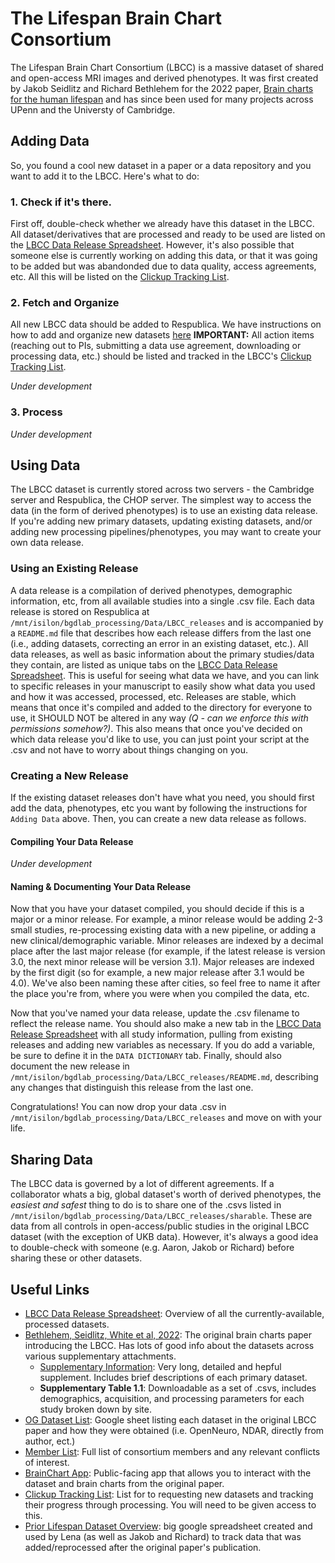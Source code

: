 # The Lifespan Brain Chart Consortium
The Lifespan Brain Chart Consortium (LBCC) is a massive dataset of shared and open-access MRI images and derived phenotypes. It was first created by Jakob Seidlitz and Richard Bethlehem for the 2022 paper, [Brain charts for the human lifespan]((https://www.nature.com/articles/s41586-022-04554-y)) and has since been used for many projects across UPenn and the Universty of Cambridge.

## Adding Data
So, you found a cool new dataset in a paper or a data repository and you want to add it to the LBCC. Here's what to do:

### 1. Check if it's there.
First off, double-check whether we already have this dataset in the LBCC. All dataset/derivatives that are processed and ready to be used are listed on the [LBCC Data Release Spreadsheet](https://docs.google.com/spreadsheets/d/1bWK-eXVlHD2t757heWHzW1i-mKiXpzkbqWD0T5JaNIU/edit?gid=83134800#gid=83134800). However, it's also possible that someone else is currently working on adding this data, or that it was going to be added but was abandonded due to data quality, access agreements, etc. All this will be listed on the [Clickup Tracking List](https://app.clickup.com/9011141602/v/li/901102982820).

### 2. Fetch and Organize
All new LBCC data should be added to Respublica. We have instructions on how to add and organize new datasets [here](https://bgdlab.github.io/how-to/organize-imaging-data.html.) **IMPORTANT:** All action items (reaching out to PIs, submitting a data use agreement, downloading or processing data, etc.) should be listed and tracked in the LBCC's [Clickup Tracking List](https://app.clickup.com/9011141602/v/li/901102982820).

*Under development*

### 3. Process
*Under development*

## Using Data
The LBCC dataset is currently stored across two servers - the Cambridge server and Respublica, the CHOP server. The simplest way to access the data (in the form of derived phenotypes) is to use an existing data release. If you're adding new primary datasets, updating existing datasets, and/or adding new processing pipelines/phenotypes, you may want to create your own data release. 

### Using an Existing Release
A data release is a compilation of derived phenotypes, demographic information, etc, from all available studies into a single .csv file. Each data release is stored on Respublica at `/mnt/isilon/bgdlab_processing/Data/LBCC_releases` and is accompanied by a `README.md` file that describes how each release differs from the last one (i.e., adding datasets, correcting an error in an existing dataset, etc.). All data releases, as well as basic information about the primary studies/data they contain, are listed as unique tabs on the [LBCC Data Release Spreadsheet](https://docs.google.com/spreadsheets/d/1bWK-eXVlHD2t757heWHzW1i-mKiXpzkbqWD0T5JaNIU/edit?gid=83134800#gid=83134800). This is useful for seeing what data we have, and you can link to specific releases in your manuscript to easily show what data you used and how it was accessed, processed, etc. Releases are stable, which means that once it's compiled and added to the directory for everyone to use, it SHOULD NOT be altered in any way *(Q - can we enforce this with permissions somehow?)*. This also means that once you've decided on which data release you'd like to use, you can just point your script at the .csv and not have to worry about things changing on you. 

### Creating a New Release
If the existing dataset releases don't have what you need, you should first add the data, phenotypes, etc you want by following the instructions for `Adding Data` above. Then, you can create a new data release as follows.

#### Compiling Your Data Release
*Under development*

#### Naming & Documenting Your Data Release
Now that you have your dataset compiled, you should decide if this is a major or a minor release. For example, a minor release would be adding 2-3 small studies, re-processing existing data with a new pipeline, or adding a new clinical/demographic variable. Minor releases are indexed by a decimal place after the last major release (for example, if the latest release is version 3.0, the next minor release will be version 3.1). Major releases are indexed by the first digit (so for example, a new major release after 3.1 would be 4.0). We've also been naming these after cities, so feel free to name it after the place you're from, where you were when you compiled the data, etc.

Now that you've named your data release, update the .csv filename to reflect the release name. You should also make a new tab in the [LBCC Data Release Spreadsheet](https://docs.google.com/spreadsheets/d/1bWK-eXVlHD2t757heWHzW1i-mKiXpzkbqWD0T5JaNIU/edit?gid=83134800#gid=83134800) with all study information, pulling from existing releases and adding new variables as necessary. If you do add a variable, be sure to define it in the `DATA DICTIONARY` tab. Finally, should also document the new release in `/mnt/isilon/bgdlab_processing/Data/LBCC_releases/README.md`, describing any changes that distinguish this release from the last one. 

Congratulations! You can now drop your data .csv in `/mnt/isilon/bgdlab_processing/Data/LBCC_releases` and move on with your life.

## Sharing Data
The LBCC data is governed by a lot of different agreements. If a collaborator whats a big, global dataset's worth of derived phenotypes, the *easiest and safest* thing to do is to share one of the .csvs listed in `/mnt/isilon/bgdlab_processing/Data/LBCC_releases/sharable`. These are data from all controls in open-access/public studies in the original LBCC dataset (with the exception of UKB data). However, it's always a good idea to double-check with someone (e.g. Aaron, Jakob or Richard) before sharing these or other datasets.

## Useful Links
+ [LBCC Data Release Spreadsheet](https://docs.google.com/spreadsheets/d/1bWK-eXVlHD2t757heWHzW1i-mKiXpzkbqWD0T5JaNIU/edit?gid=83134800#gid=83134800): Overview of all the currently-available, processed datasets.
+ [Bethlehem, Seidlitz, White et al, 2022](https://www.nature.com/articles/s41586-022-04554-y): The original brain charts paper introducing the LBCC. Has lots of good info about the datasets across various supplementary attachments.
  - [Supplementary Information](https://static-content.springer.com/esm/art%3A10.1038%2Fs41586-022-04554-y/MediaObjects/41586_2022_4554_MOESM1_ESM.pdf): Very long, detailed and hepful supplement. Includes brief descriptions of each primary dataset.
  - **Supplementary Table 1.1**: Downloadable as a set of .csvs, includes demographics, acquisition, and processing parameters for each study broken down by site.
+ [OG Dataset List](https://docs.google.com/spreadsheets/d/15UbnykpXnISXzgEiU9sECyuHXlqirY63V4oTwkuY-58/edit?gid=554339266#gid=554339266): Google sheet listing each dataset in the original LBCC paper and how they were obtained (i.e. OpenNeuro, NDAR, directly from author, ect.)
+ [Member List](https://docs.google.com/spreadsheets/d/1D8YNDcnhwlv2WcUDhreq3fwrkfpfGiFp0OGFVO5d-es/edit?gid=0#gid=0): Full list of consortium members and any relevant conflicts of interest.
+ [BrainChart App](https://brainchart.shinyapps.io/brainchart/): Public-facing app that allows you to interact with the dataset and brain charts from the original paper.
+ [Clickup Tracking List](https://app.clickup.com/9011141602/v/li/901102982820): List for to requesting new datasets and tracking their progress through processing. You will need to be given access to this.
+ [Prior Lifespan Dataset Overview](https://docs.google.com/spreadsheets/d/19KL7GbJLEuYkUS3hhQt7FdqGN9VwupKftvc8Ku1Mcgw/edit): big google spreadsheet created and used by Lena (as well as Jakob and Richard) to track data that was added/reprocessed after the original paper's publication.